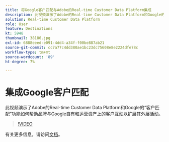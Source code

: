```yaml
---
title: 将Google客户匹配与Adobe的Real-time Customer Data Platform集成
description: 此视频演示了Adobe的Real-time Customer Data Platform和Google的“客户匹配”功能如何帮助品牌与Google自有和运营资产上的客户互动以扩展其外展活动。
solution: Real-time Customer Data Platform
role: User
feature: Destinations
kt: 5948
thumbnail: 38180.jpg
exl-id: 6888eeed-e091-4dd4-a34f-f00be887ab21
source-git-commit: cc7a77c4dd380ae1bc23dc75608e8e2224dfe78c
workflow-type: tm+mt
source-wordcount: '89'
ht-degree: 7%

---
```


# 集成Google客户匹配

此视频演示了Adobe的Real-time Customer Data Platform和Google的“客户匹配”功能如何帮助品牌与Google自有和运营资产上的客户互动以扩展其外展活动。

>[!VIDEO](https://video.tv.adobe.com/v/38180?quality=12&learn=on)

有关更多信息，请访问[文档](https://experienceleague.adobe.com/docs/experience-platform/destinations/catalog/advertising/google-customer-match.html)。
